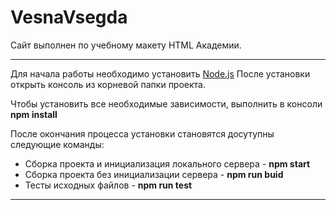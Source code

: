 # VesnaVsegda
Сайт выполнен по учебному макету HTML Академии.
***
Для начала работы необходимо установить [Node.js](https://nodejs.org/)
После установки открыть консоль из корневой папки проекта.

Чтобы установить все необходимые зависимости, выполнить в консоли **npm install**

После окончания процесса установки становятся досутупны следующие команды:

* Сборка проекта и инициализация локального сервера - **npm start**
* Сборка проекта без инициализации сервера - **npm run buid**
* Тесты исходных файлов - **npm run test**

***
